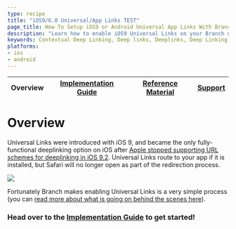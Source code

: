 ```yaml
---
type: recipe
title: "iOS9/6.0 Universal/App Links TEST"
page_title: How To Setup iOS9 or Android Universal App Links With Branch
description: "Learn how to enable iOS9 Universal Links on your Branch deeplinks for tracking and deep linking."
keywords: Contextual Deep Linking, Deep links, Deeplinks, Deep Linking, Deeplinking, Deferred Deep Linking, Deferred Deeplinking, Google App Indexing, Google App Invites, Apple Universal Links, Android App Links, Apple Spotlight Search, Facebook App Links, AppLinks, Deepviews, Deep views, Dashboard, iOS9
platforms:
- ios
- android
---
```


| Overview | [Implementation Guide](implementation-guide.md) | [Reference Material](reference-material.md) | [Support](support.md) | 
| --- | --- | --- | --- |

# Overview

Universal Links were introduced with iOS 9, and became the only fully-functional deeplinking option on iOS after [Apple stopped supporting URL schemes for deeplinking in iOS 9.2](https://blog.branch.io/ios-9.2-redirection-update-uri-scheme-and-universal-links). Universal Links route to your app if it is installed, but Safari will no longer open as part of the redirection process.

![](https://dev.branch.io/img/recipes/universal_links/how_branch_improves.png)

Fortunately Branch makes enabling Universal Links is a very simple process (you can [read more about what is going on behind the scenes here](https://blog.branch.io/how-to-setup-universal-links-to-deep-link-on-apple-ios-9)).

### Head over to the [Implementation Guide](implementation-guide.md) to get started!